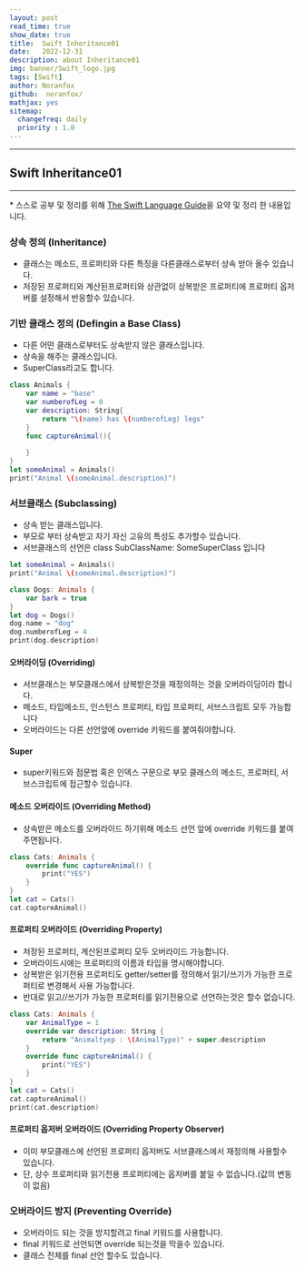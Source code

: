 ```yaml
---
layout: post
read_time: true
show_date: true
title:  Swift Inheritance01
date:   2022-12-31
description: about Inheritance01
img: banner/Swift_logo.jpg
tags: [Swift]
author: Noranfox
github:  noranfox/
mathjax: yes
sitemap:
  changefreq: daily
  priority : 1.0
---
```


---
## Swift Inheritance01
---
\* 스스로 공부 및 정리를 위해 [The Swift Language Guide](https://jusung.gitbook.io/the-swift-language-guide/)을 요약 및 정리 한 내용입니다. 

### 상속 정의 (Inheritance)
   - 클래스는 메소드, 프로퍼티와 다른 특징을 다른클래스로부터 상속 받아 올수 있습니다.
   - 저장된 프로퍼티와 계산된프로퍼티와 상관없이 상복받은 프로퍼티에 프로퍼티 옵저버를 설정해서 반응할수 있습니다.

### 기반 클래스 정의 (Defingin a Base Class)
   - 다른 어떤 클래스로부터도 상속받지 않은 클래스입니다.
   - 상속을 해주는 클래스입니다.
   - SuperClass라고도 합니다.

```swift
class Animals {
    var name = "base"
    var numberofLeg = 0
    var description: String{
        return "\(name) has \(numberofLeg) legs"
    }
    func captureAnimal(){
        
    }
}
let someAnimal = Animals()
print("Animal \(someAnimal.description)")
```

### 서브클래스 (Subclassing)
   - 상속 받는 클래스입니다.
   - 부모로 부터 상속받고 자기 자신 고유의 특성도 추가할수 있습니다.
   - 서브클래스의 선언은 class SubClassName: SomeSuperClass 입니다

```swift
let someAnimal = Animals()
print("Animal \(someAnimal.description)")

class Dogs: Animals {
    var bark = true
}
let dog = Dogs()
dog.name = "dog"
dog.numberofLeg = 4
print(dog.description)
```

#### 오버라이딩 (Overriding)
   - 서브클래스는 부모클래스에서 상복받은것을 재정의하는 것을 오버라이딩이라 합니다.
   - 메소드, 타입메소드, 인스턴스 프로퍼티, 타입 프로퍼티, 서브스크립트 모두 가능합니다
   - 오버라이드는 다른 선언앞에 override 키워드를 붙여줘야합니다.

#### Super
   - super키워드와 점문법 혹은 인덱스 구문으로 부모 클래스의 메소드, 프로퍼티, 서브스크립트에 접근할수 있습니다.

#### 메소드 오버라이드 (Overriding Method)
   - 상속받은 메소드를 오버라이드 하기위해 메소드 선언 앞에 override 키워드를 붙여주면됩니다.

```swift
class Cats: Animals {
    override func captureAnimal() {
        print("YES")
    }
}
let cat = Cats()
cat.captureAnimal()
```

#### 프로퍼티 오버라이드 (Overriding Property)
   - 저장된 프로퍼티, 계산된프로퍼티 모두 오버라이드 가능합니다.
   - 오버라이드시에는 프로퍼티의 이름과 타입을 명시해야합니다.
   - 상복받은 읽기전용 프로퍼티도 getter/setter를 정의해서 읽기/쓰기가 가능한 프로퍼티로 변경해서 사용 가능합니다.
   - 반대로 읽고//쓰기가 가능한 프로퍼티를 읽기전용으로 선언하는것은 할수 없습니다.

```swift
class Cats: Animals {
    var AnimalType = 1
    override var description: String {
        return "Animaltyep : \(AnimalType)" + super.description
    }
    override func captureAnimal() {
        print("YES")
    }
}
let cat = Cats()
cat.captureAnimal()
print(cat.description)
```

#### 프로퍼티 옵저버 오버라이드 (Overriding Property Observer)
   - 이미 부모클래스에 선언된 프로퍼티 옵저버도 서브클래스에서 재정의해 사용할수 있습니다.
   - 단, 상수 프로퍼티와 읽기전용 프로퍼티에는 옵저버를 붙일 수 없습니다.(값의 변동이 없음)

### 오버라이드 방지 (Preventing Override)
   - 오버라이드 되는 것을 방지할려고 final 키워드를 사용합니다.
   - final 키워드로 선언되면 override 되는것을 막을수 있습니다.
   - 클래스 전체를 final 선언 할수도 있습니다.